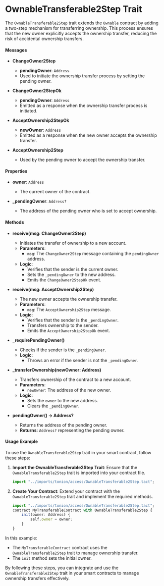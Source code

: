 # OwnableTransferable2Step Trait

The `OwnableTransferable2Step` trait extends the `Ownable` contract by adding a two-step mechanism for transferring ownership. This process ensures that the new owner explicitly accepts the ownership transfer, reducing the risk of accidental ownership transfers.

#### Messages

- **ChangeOwner2Step**
  - **pendingOwner**: `Address`
  - Used to initiate the ownership transfer process by setting the pending owner.

- **ChangeOwner2StepOk**
  - **pendingOwner**: `Address`
  - Emitted as a response when the ownership transfer process is initiated.

- **AcceptOwnership2StepOk**
  - **newOwner**: `Address`
  - Emitted as a response when the new owner accepts the ownership transfer.

- **AcceptOwnership2Step**
  - Used by the pending owner to accept the ownership transfer.

#### Properties

- **owner**: `Address`
  - The current owner of the contract.
  
- **_pendingOwner**: `Address?`
  - The address of the pending owner who is set to accept ownership.

#### Methods

- **receive(msg: ChangeOwner2Step)**
  - Initiates the transfer of ownership to a new account.
  - **Parameters**: 
    - `msg`: The `ChangeOwner2Step` message containing the `pendingOwner` address.
  - **Logic**: 
    - Verifies that the sender is the current owner.
    - Sets the `_pendingOwner` to the new address.
    - Emits the `ChangeOwner2StepOk` event.

- **receive(msg: AcceptOwnership2Step)**
  - The new owner accepts the ownership transfer.
  - **Parameters**: 
    - `msg`: The `AcceptOwnership2Step` message.
  - **Logic**: 
    - Verifies that the sender is the `_pendingOwner`.
    - Transfers ownership to the sender.
    - Emits the `AcceptOwnership2StepOk` event.

- **_requirePendingOwner()**
  - Checks if the sender is the `_pendingOwner`.
  - **Logic**: 
    - Throws an error if the sender is not the `_pendingOwner`.

- **_transferOwnership(newOwner: Address)**
  - Transfers ownership of the contract to a new account.
  - **Parameters**: 
    - `newOwner`: The address of the new owner.
  - **Logic**: 
    - Sets the `owner` to the new address.
    - Clears the `_pendingOwner`.

- **pendingOwner() -> Address?**
  - Returns the address of the pending owner.
  - **Returns**: `Address?` representing the pending owner.

#### Usage Example

To use the `OwnableTransferable2Step` trait in your smart contract, follow these steps:

1. **Import the OwnableTransferable2Step Trait**:
   Ensure that the `OwnableTransferable2Step` trait is imported into your contract file.

   ```ts showLineNumbers
   import "../imports/tonion/access/OwnableTransferable2Step.tact";
   ```

2. **Create Your Contract**:
   Extend your contract with the `OwnableTransferable2Step` trait and implement the required methods.

   ```ts showLineNumbers
   import "../imports/tonion/access/OwnableTransferable2Step.tact";
   contract MyTransferableContract with OwnableTransferable2Step {
       init(owner: Address) {
           self.owner = owner;
       }
   }
   ```

In this example:

- The `MyTransferableContract` contract uses the `OwnableTransferable2Step` trait to manage ownership transfer.
- The `init` method sets the initial owner.

By following these steps, you can integrate and use the `OwnableTransferable2Step` trait in your smart contracts to manage ownership transfers effectively.